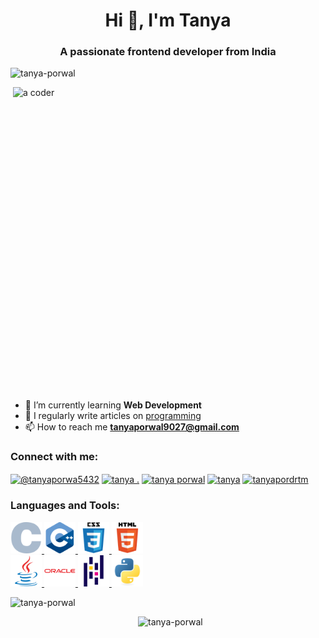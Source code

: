 <h1 align="center">Hi 👋, I'm Tanya</h1>
<h3 align="center">A passionate frontend developer from India</h3>

<p align="left" width="300px"> <img src="https://komarev.com/ghpvc/?username=tanya-porwal&label=Profile%20views&color=0e75b6&style=flat" alt="tanya-porwal" /> </p>
<img align ="right" width ="500px" height="500px" src="https://img.freepik.com/premium-photo/programmer-woman-coding-computer-coder-girl_1168123-42920.jpg" alt="a coder">
  
- 🌱 I’m currently learning **Web Development**
- 📝 I regularly write articles on [programming](programming)
- 📫 How to reach me **tanyaporwal9027@gmail.com**

<h3 align="left">Connect with me:</h3>
<p align="left">
<a href="https://twitter.com/@tanyaporwa5432" target="blank"><img align="center" src="https://raw.githubusercontent.com/rahuldkjain/github-profile-readme-generator/master/src/images/icons/Social/twitter.svg" alt="@tanyaporwa5432" height="40" width="50" /></a>
<a href="https://linkedin.com/in/tanya ." target="blank"><img align="center" src="https://raw.githubusercontent.com/rahuldkjain/github-profile-readme-generator/master/src/images/icons/Social/linked-in-alt.svg" alt="tanya ." height="40" width="50" /></a>
<a href="https://www.hackerrank.com/tanya porwal" target="blank"><img align="center" src="https://raw.githubusercontent.com/rahuldkjain/github-profile-readme-generator/master/src/images/icons/Social/hackerrank.svg" alt="tanya porwal" height="40" width="50" /></a>
<a href="https://www.leetcode.com/tanya" target="blank"><img align="center" src="https://raw.githubusercontent.com/rahuldkjain/github-profile-readme-generator/master/src/images/icons/Social/leet-code.svg" alt="tanya" height="40" width="50" /></a>
<a href="https://auth.geeksforgeeks.org/user/tanyapordrtm" target="blank"><img align="center" src="https://raw.githubusercontent.com/rahuldkjain/github-profile-readme-generator/master/src/images/icons/Social/geeks-for-geeks.svg" alt="tanyapordrtm" height="40" width="50" /></a>
</p>

<h3 align="left">Languages and Tools:</h3>
<p align="left"> <a href="https://www.cprogramming.com/" target="_blank" rel="noreferrer"> <img src="https://raw.githubusercontent.com/devicons/devicon/master/icons/c/c-original.svg" alt="c" width="50" height="50"/> </a> <a href="https://www.w3schools.com/cpp/" target="_blank" rel="noreferrer">
 <img src="https://raw.githubusercontent.com/devicons/devicon/master/icons/cplusplus/cplusplus-original.svg" alt="cplusplus" width="50" height="50"/> </a> <a href="https://www.w3schools.com/css/" target="_blank" rel="noreferrer"> 
  <img src="https://raw.githubusercontent.com/devicons/devicon/master/icons/css3/css3-original-wordmark.svg" alt="css3" width="50" height="50"/> </a> <a href="https://www.w3.org/html/" target="_blank" rel="noreferrer">
   <img src="https://raw.githubusercontent.com/devicons/devicon/master/icons/html5/html5-original-wordmark.svg" alt="html5" width="50" height="50"/> </a> <a href="https://www.java.com" target="_blank" rel="noreferrer"><br>
<img src="https://raw.githubusercontent.com/devicons/devicon/master/icons/java/java-original.svg" alt="java" width="50" height="50"/> </a> <a href="https://www.oracle.com/" target="_blank" rel="noreferrer"> <img src="https://raw.githubusercontent.com/devicons/devicon/master/icons/oracle/oracle-original.svg" alt="oracle" width="50" height="50"/> </a> <a href="https://pandas.pydata.org/" target="_blank" rel="noreferrer"> 
<img src="https://raw.githubusercontent.com/devicons/devicon/2ae2a900d2f041da66e950e4d48052658d850630/icons/pandas/pandas-original.svg" alt="pandas" width="50" height="50"/> </a> <a href="https://www.python.org" target="_blank" rel="noreferrer">
<img src="https://raw.githubusercontent.com/devicons/devicon/master/icons/python/python-original.svg" alt="python" width="50" height="50"/> </a> </p>



<p>&nbsp;<img align="left" width="300px"align ="left"src="https://github-readme-stats.vercel.app/api?username=tanya-porwal&show_icons=true&locale=en" alt="tanya-porwal" /></p>

<p><img align="right" width="300px"src="https://github-readme-streak-stats.herokuapp.com/?user=tanya-porwal&" alt="tanya-porwal" /></p>
